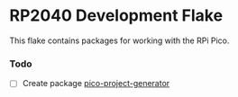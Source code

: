 # RP2040 Development Flake
This flake contains packages for working with the RPi Pico.

### Todo
- [ ] Create package [pico-project-generator](https://github.com/raspberrypi/pico-project-generator)
